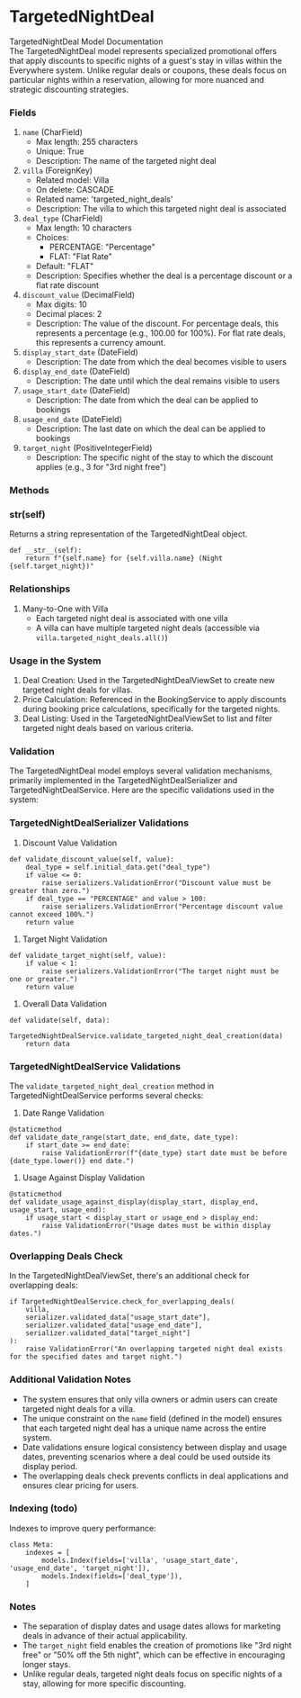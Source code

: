 # TargetedNightDeal

TargetedNightDeal Model Documentation  
The TargetedNightDeal model represents specialized promotional offers that apply discounts to specific nights of a guest's stay in villas within the Everywhere system. Unlike regular deals or coupons, these deals focus on particular nights within a reservation, allowing for more nuanced and strategic discounting strategies.

### Fields

1. `name` (CharField)
   - Max length: 255 characters
   - Unique: True
   - Description: The name of the targeted night deal
2. `villa` (ForeignKey)
   - Related model: Villa
   - On delete: CASCADE
   - Related name: 'targeted_night_deals'
   - Description: The villa to which this targeted night deal is associated
3. `deal_type` (CharField)
   - Max length: 10 characters
   - Choices:
     - PERCENTAGE: "Percentage"
     - FLAT: "Flat Rate"
   - Default: "FLAT"
   - Description: Specifies whether the deal is a percentage discount or a flat rate discount
4. `discount_value` (DecimalField)
   - Max digits: 10
   - Decimal places: 2
   - Description: The value of the discount. For percentage deals, this represents a percentage (e.g., 100.00 for 100%). For flat rate deals, this represents a currency amount.
5. `display_start_date` (DateField)
   - Description: The date from which the deal becomes visible to users
6. `display_end_date` (DateField)
   - Description: The date until which the deal remains visible to users
7. `usage_start_date` (DateField)
   - Description: The date from which the deal can be applied to bookings
8. `usage_end_date` (DateField)
   - Description: The last date on which the deal can be applied to bookings
9. `target_night` (PositiveIntegerField)
   - Description: The specific night of the stay to which the discount applies (e.g., 3 for "3rd night free")

### Methods

### **str**(self)

Returns a string representation of the TargetedNightDeal object.

```
def __str__(self):
    return f"{self.name} for {self.villa.name} (Night {self.target_night})"

```

### Relationships

1. Many-to-One with Villa
   - Each targeted night deal is associated with one villa
   - A villa can have multiple targeted night deals (accessible via `villa.targeted_night_deals.all()`)

### Usage in the System

1. Deal Creation: Used in the TargetedNightDealViewSet to create new targeted night deals for villas.
2. Price Calculation: Referenced in the BookingService to apply discounts during booking price calculations, specifically for the targeted nights.
3. Deal Listing: Used in the TargetedNightDealViewSet to list and filter targeted night deals based on various criteria.

### Validation

The TargetedNightDeal model employs several validation mechanisms, primarily implemented in the TargetedNightDealSerializer and TargetedNightDealService. Here are the specific validations used in the system:

### TargetedNightDealSerializer Validations

1. Discount Value Validation

```
def validate_discount_value(self, value):
    deal_type = self.initial_data.get("deal_type")
    if value <= 0:
        raise serializers.ValidationError("Discount value must be greater than zero.")
    if deal_type == "PERCENTAGE" and value > 100:
        raise serializers.ValidationError("Percentage discount value cannot exceed 100%.")
    return value

```

1. Target Night Validation

```
def validate_target_night(self, value):
    if value < 1:
        raise serializers.ValidationError("The target night must be one or greater.")
    return value

```

1. Overall Data Validation

```
def validate(self, data):
    TargetedNightDealService.validate_targeted_night_deal_creation(data)
    return data

```

### TargetedNightDealService Validations

The `validate_targeted_night_deal_creation` method in TargetedNightDealService performs several checks:

1. Date Range Validation

```
@staticmethod
def validate_date_range(start_date, end_date, date_type):
    if start_date >= end_date:
        raise ValidationError(f"{date_type} start date must be before {date_type.lower()} end date.")

```

1. Usage Against Display Validation

```
@staticmethod
def validate_usage_against_display(display_start, display_end, usage_start, usage_end):
    if usage_start < display_start or usage_end > display_end:
        raise ValidationError("Usage dates must be within display dates.")

```

### Overlapping Deals Check

In the TargetedNightDealViewSet, there's an additional check for overlapping deals:

```
if TargetedNightDealService.check_for_overlapping_deals(
    villa,
    serializer.validated_data["usage_start_date"],
    serializer.validated_data["usage_end_date"],
    serializer.validated_data["target_night"]
):
    raise ValidationError("An overlapping targeted night deal exists for the specified dates and target night.")

```

### Additional Validation Notes

- The system ensures that only villa owners or admin users can create targeted night deals for a villa.
- The unique constraint on the `name` field (defined in the model) ensures that each targeted night deal has a unique name across the entire system.
- Date validations ensure logical consistency between display and usage dates, preventing scenarios where a deal could be used outside its display period.
- The overlapping deals check prevents conflicts in deal applications and ensures clear pricing for users.  


### Indexing (todo)

Indexes to improve query performance:

```
class Meta:
    indexes = [
        models.Index(fields=['villa', 'usage_start_date', 'usage_end_date', 'target_night']),
        models.Index(fields=['deal_type']),
    ]

```

### Notes

- The separation of display dates and usage dates allows for marketing deals in advance of their actual applicability.
- The `target_night` field enables the creation of promotions like "3rd night free" or "50% off the 5th night", which can be effective in encouraging longer stays.
- Unlike regular deals, targeted night deals focus on specific nights of a stay, allowing for more specific discounting.
